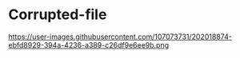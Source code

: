 <h1>Corrupted-file</h1>

https://user-images.githubusercontent.com/107073731/202018874-ebfd8929-394a-4236-a389-c26df9e6ee9b.png
